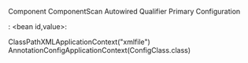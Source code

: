 Component
ComponentScan
Autowired
Qualifier
Primary
Configuration

<beans>:
    <bean id,value>:
        <property name value> 
        <constructor-arg value>

ClassPathXMLApplicationContext("xmlfile")
AnnotationConfigApplicationContext(ConfigClass.class)